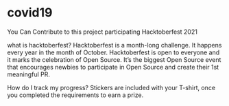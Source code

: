# covid19
You Can Contribute to this project participating Hacktoberfest 2021

what is hacktoberfest?
Hacktoberfest is a month-long challenge. It happens every year in the month of October. Hacktoberfest is open to everyone and it marks the celebration of Open Source. It’s the biggest Open Source event that encourages newbies to participate in Open Source and create their 1st meaningful PR.

How do I track my progress?
Stickers are included with your T-shirt, once you completed the requirements to earn a prize.
